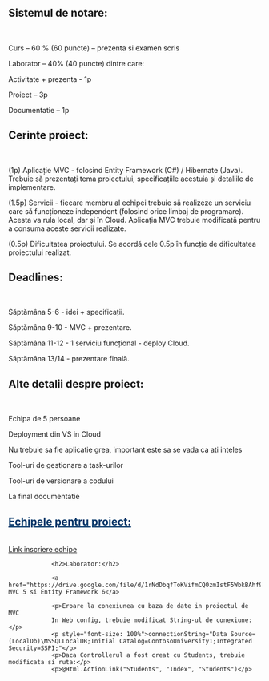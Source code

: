 <h2>Sistemul de notare:</h2>
<br>
<p>Curs – 60 % (60 puncte) – prezenta si examen scris</p>
<p>Laborator – 40% (40 puncte) dintre care:</p>
<p>Activitate + prezenta - 1p</p>
<p>Proiect – 3p</p>
<p>Documentatie – 1p</p>

<h2>Cerinte proiect: </h2>
<br>
<p>(1p) Aplicație MVC - folosind Entity Framework (C#) / Hibernate (Java). 
Trebuie să prezentați tema proiectului, specificațiile acestuia și detaliile de implementare.
</p>
<p>(1.5p) Servicii - fiecare membru al echipei trebuie să realizeze un serviciu care să funcționeze independent (folosind orice limbaj de programare). Acesta va rula local, dar și în Cloud. 
Aplicația MVC trebuie modificată pentru a consuma aceste servicii realizate.
</p>

<p>(0.5p) Dificultatea proiectului. Se acordă cele 0.5p în funcție de dificultatea proiectului realizat.</p>
<h2>Deadlines:</h2>
<br>
<p>Săptămâna 5-6 - idei + specificații.</p>
<p>Săptămâna 9-10 - MVC + prezentare.</p>
<p>Săptămâna 11-12 - 1 serviciu funcțional - deploy Cloud.</p>
<p>Săptămâna 13/14 - prezentare finală.</p>

<h2>Alte detalii despre proiect:</h2>
<br>
<p>Echipa de 5 persoane </p>
<p>Deployment din VS in Cloud </p>
<p>Nu trebuie sa fie aplicatie grea, important este sa se vada ca ati inteles</p>
<p>Tool-uri de gestionare a task-urilor </p>
<p>Tool-uri de versionare a codului </p>
<p>La final documentatie </p>
			
<h2 style="color: #003366; text-decoration: underline;">Echipele pentru proiect:</h2>
<br>
<a  href="https://docs.google.com/spreadsheets/d/1bdjM7agH89pbQ2fQrM8uGnIXSv_mgoG5OhRntwJ3iqs/edit?usp=sharing">Link inscriere echipe</a>
				

				<h2>Laborator:</h2>
				
				<a href="https://drive.google.com/file/d/1rNdDbqfToKVifmCQ0zmIstF5WbkBAhf9/view">Tutorial MVC 5 si Entity Framework 6</a>

				<p>Eroare la conexiunea cu baza de date in proiectul de MVC
				In Web config, trebuie modificat String-ul de conexiune: </p> 
				<p style="font-size: 100%">connectionString="Data Source=(LocalDb)\MSSQLLocalDB;Initial Catalog=ContosoUniversity1;Integrated Security=SSPI;"</p> 
				<p>Daca Controllerul a fost creat cu Students, trebuie modificata si ruta:</p> 
				<p>@Html.ActionLink("Students", "Index", "Students")</p>
